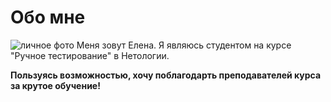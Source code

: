 # Обо мне
![личное фото](img/yVkK107HpaU.jpg)
Меня зовут Елена. Я являюсь студентом на курсе "Ручное тестирование" в Нетологии. 

**Пользуясь возможностью, хочу поблагодарть преподавателей курса за крутое обучение!**


